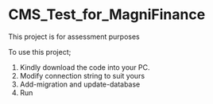 # CMS_Test_for_MagniFinance
This project is for assessment purposes

To use this project;
1. Kindly download the code into your PC.
2. Modify connection string to suit yours
3. Add-migration and update-database
4. Run
